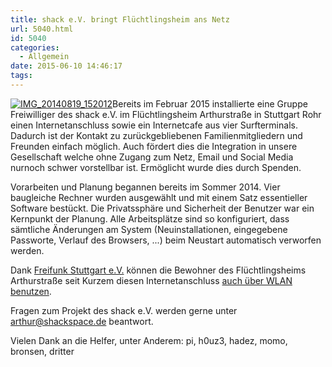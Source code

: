 ```yaml
---
title: shack e.V. bringt Flüchtlingsheim ans Netz
url: 5040.html
id: 5040
categories:
  - Allgemein
date: 2015-06-10 14:46:17
tags:
---
```


[![IMG_20140819_152012](https://blog.shackspace.de/wp-content/uploads/2015/06/IMG_20140819_152012.jpg)](https://blog.shackspace.de/wp-content/uploads/2015/06/IMG_20140819_152012.jpg)Bereits im Februar 2015 installierte eine Gruppe Freiwilliger des shack e.V. im Flüchtlingsheim Arthurstraße in Stuttgart Rohr einen Internetanschluss sowie ein Internetcafe aus vier Surfterminals. Dadurch ist der Kontakt zu zurückgebliebenen Familienmitgliedern und Freunden einfach möglich. Auch fördert dies die Integration in unsere Gesellschaft welche ohne Zugang zum Netz, Email und Social Media nurnoch schwer vorstellbar ist. Ermöglicht wurde dies durch Spenden.

Vorarbeiten und Planung begannen bereits im Sommer 2014\. Vier baugleiche Rechner wurden ausgewählt und mit einem Satz essentieller Software bestückt. Die Privatssphäre und Sicherheit der Benutzer war ein Kernpunkt der Planung. Alle Arbeitsplätze sind so konfiguriert, dass sämtliche Änderungen am System (Neuinstallationen, eingegebene Passworte, Verlauf des Browsers, ...) beim Neustart automatisch verworfen werden.

Dank [Freifunk Stuttgart e.V.](http://freifunk-stuttgart.de/) können die Bewohner des Flüchtlingsheims Arthurstraße seit Kurzem diesen Internetanschluss [auch über WLAN benutzen](http://freifunk-stuttgart.de/2015/06/11/1-stuttgarter-fluechtlingsunterkunft-mit-freifunk/).

Fragen zum Projekt des shack e.V. werden gerne unter [arthur@shackspace.de](mailto:arthur@shackspace.de) beantwort.

Vielen Dank an die Helfer, unter Anderem: pi, h0uz3, hadez, momo, bronsen, dritter